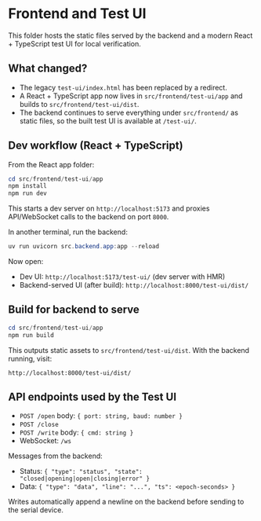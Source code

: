 # Frontend and Test UI

This folder hosts the static files served by the backend and a modern React + TypeScript test UI for local verification.

## What changed?
- The legacy `test-ui/index.html` has been replaced by a redirect.
- A React + TypeScript app now lives in `src/frontend/test-ui/app` and builds to `src/frontend/test-ui/dist`.
- The backend continues to serve everything under `src/frontend/` as static files, so the built test UI is available at `/test-ui/`.

## Dev workflow (React + TypeScript)

From the React app folder:

```powershell
cd src/frontend/test-ui/app
npm install
npm run dev
```

This starts a dev server on `http://localhost:5173` and proxies API/WebSocket calls to the backend on port `8000`.

In another terminal, run the backend:

```powershell
uv run uvicorn src.backend.app:app --reload
```

Now open:
- Dev UI: `http://localhost:5173/test-ui/` (dev server with HMR)
- Backend-served UI (after build): `http://localhost:8000/test-ui/dist/`

## Build for backend to serve

```powershell
cd src/frontend/test-ui/app
npm run build
```

This outputs static assets to `src/frontend/test-ui/dist`. With the backend running, visit:

```
http://localhost:8000/test-ui/dist/
```

## API endpoints used by the Test UI

- `POST /open` body: `{ port: string, baud: number }`
- `POST /close`
- `POST /write` body: `{ cmd: string }`
- WebSocket: `/ws`

Messages from the backend:
- Status: `{ "type": "status", "state": "closed|opening|open|closing|error" }`
- Data: `{ "type": "data", "line": "...", "ts": <epoch-seconds> }`

Writes automatically append a newline on the backend before sending to the serial device.
